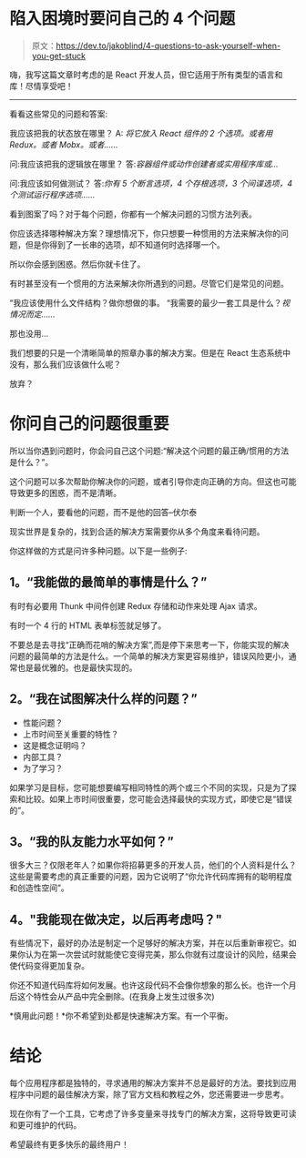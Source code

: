 # 陷入困境时要问自己的 4 个问题

> 原文：<https://dev.to/jakoblind/4-questions-to-ask-yourself-when-you-get-stuck>

嗨，我写这篇文章时考虑的是 React 开发人员，但它适用于所有类型的语言和库！尽情享受吧！

* * *

看看这些常见的问题和答案:

我应该把我的状态放在哪里？
A: *将它放入 React 组件的 2 个选项。或者用 Redux。或者 Mobx。或者……*

问:我应该把我的逻辑放在哪里？
答:*容器组件或动作创建者或实用程序库或…*

问:我应该如何做测试？
答:*你有 5 个断言选项，4 个存根选项，3 个间谍选项，4 个测试运行程序选项……*

看到图案了吗？对于每个问题，你都有一个解决问题的习惯方法列表。

你应该选择哪种解决方案？理想情况下，你只想要一种惯用的方法来解决你的问题，但是你得到了一长串的选项，却不知道何时选择哪一个。

所以你会感到困惑。然后你就卡住了。

有时甚至没有一个惯用的方法来解决你所遇到的问题。尽管它们是常见的问题。

“我应该使用什么文件结构？做你想做的事。
“我需要的最少一套工具是什么？*视情况而定……*

那也没用…

我们想要的只是一个清晰简单的照章办事的解决方案。但是在 React 生态系统中没有，那么我们应该做什么呢？

放弃？

# 你问自己的问题很重要

所以当你遇到问题时，你会问自己这个问题:“解决这个问题的最正确/惯用的方法是什么？”。

这个问题可以多次帮助你解决你的问题，或者引导你走向正确的方向。但这也可能导致更多的困惑，而不是清晰。

判断一个人，要看他的问题，而不是他的回答–伏尔泰

现实世界是复杂的，找到合适的解决方案需要你从多个角度来看待问题。

你这样做的方式是问许多种问题。以下是一些例子:

## 1。“我能做的最简单的事情是什么？”

有时有必要用 Thunk 中间件创建 Redux 存储和动作来处理 Ajax 请求。

有时一个 4 行的 HTML 表单标签就足够了。

不要总是去寻找“正确而花哨的解决方案”,而是停下来思考一下，你能实现的解决问题的最简单的方法是什么。一个简单的解决方案更容易维护，错误风险更小，通常也是最优雅的。也是最快实现的。

## 2。“我在试图解决什么样的问题？”

*   性能问题？
*   上市时间至关重要的特性？
*   这是概念证明吗？
*   内部工具？
*   为了学习？

如果学习是目标，您可能想要编写相同特性的两个或三个不同的实现，只是为了探索和比较。如果上市时间很重要，您可能会选择最快的实现方式，即使它是“错误的”。

## 3。“我的队友能力水平如何？”

很多大三？仅限老年人？如果你将招募更多的开发人员，他们的个人资料是什么？这些是需要考虑的真正重要的问题，因为它说明了“你允许代码库拥有的聪明程度和创造性空间”。

## 4。"我能现在做决定，以后再考虑吗？"

有些情况下，最好的办法是制定一个足够好的解决方案，并在以后重新审视它。如果你认为在第一次尝试时就能使它变得完美，那么你就有过度设计的风险，结果会使代码变得更加复杂。

你还不知道代码库将如何发展。也许这段代码不会像你想象的那么长。也许一个月后这个特性会从产品中完全删除。(在我身上发生过很多次)

*慎用此问题！*你不希望到处都是快速解决方案。有一个平衡。

# 结论

每个应用程序都是独特的，寻求通用的解决方案并不总是最好的方法。要找到应用程序中问题的最佳解决方案，除了官方文档和教程之外，您还需要进一步思考。

现在你有了一个工具，它考虑了许多变量来寻找专门的解决方案，这将导致更可读和更可维护的代码。

希望最终有更多快乐的最终用户！